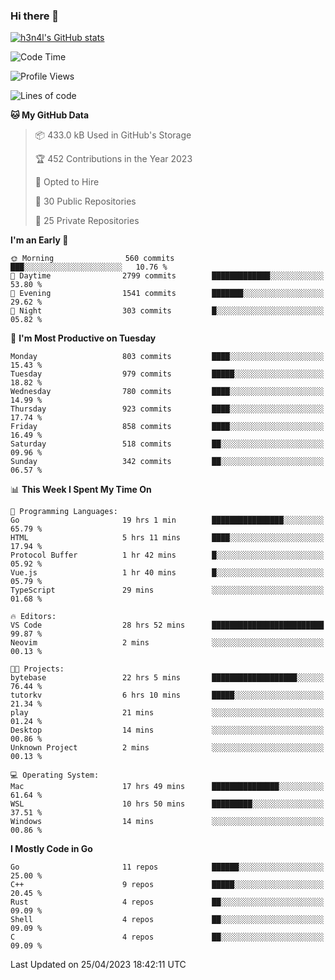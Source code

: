 ### Hi there 👋

[![h3n4l's GitHub stats](https://github-readme-stats.vercel.app/api?username=h3n4l&count_private=true&show_icons=true&theme=radical)](https://github.com/h3n4l/github-readme-stats)

<!--START_SECTION:waka-->
![Code Time](http://img.shields.io/badge/Code%20Time-1%2C176%20hrs%2043%20mins-blue)

![Profile Views](http://img.shields.io/badge/Profile%20Views-6-blue)

![Lines of code](https://img.shields.io/badge/From%20Hello%20World%20I%27ve%20Written-2.8%20million%20lines%20of%20code-blue)

**🐱 My GitHub Data** 

> 📦 433.0 kB Used in GitHub's Storage 
 > 
> 🏆 452 Contributions in the Year 2023
 > 
> 💼 Opted to Hire
 > 
> 📜 30 Public Repositories 
 > 
> 🔑 25 Private Repositories 
 > 
**I'm an Early 🐤** 

```text
🌞 Morning                560 commits         ███░░░░░░░░░░░░░░░░░░░░░░   10.76 % 
🌆 Daytime                2799 commits        █████████████░░░░░░░░░░░░   53.80 % 
🌃 Evening                1541 commits        ███████░░░░░░░░░░░░░░░░░░   29.62 % 
🌙 Night                  303 commits         █░░░░░░░░░░░░░░░░░░░░░░░░   05.82 % 
```
📅 **I'm Most Productive on Tuesday** 

```text
Monday                   803 commits         ████░░░░░░░░░░░░░░░░░░░░░   15.43 % 
Tuesday                  979 commits         █████░░░░░░░░░░░░░░░░░░░░   18.82 % 
Wednesday                780 commits         ████░░░░░░░░░░░░░░░░░░░░░   14.99 % 
Thursday                 923 commits         ████░░░░░░░░░░░░░░░░░░░░░   17.74 % 
Friday                   858 commits         ████░░░░░░░░░░░░░░░░░░░░░   16.49 % 
Saturday                 518 commits         ██░░░░░░░░░░░░░░░░░░░░░░░   09.96 % 
Sunday                   342 commits         ██░░░░░░░░░░░░░░░░░░░░░░░   06.57 % 
```


📊 **This Week I Spent My Time On** 

```text
💬 Programming Languages: 
Go                       19 hrs 1 min        ████████████████░░░░░░░░░   65.79 % 
HTML                     5 hrs 11 mins       ████░░░░░░░░░░░░░░░░░░░░░   17.94 % 
Protocol Buffer          1 hr 42 mins        █░░░░░░░░░░░░░░░░░░░░░░░░   05.92 % 
Vue.js                   1 hr 40 mins        █░░░░░░░░░░░░░░░░░░░░░░░░   05.79 % 
TypeScript               29 mins             ░░░░░░░░░░░░░░░░░░░░░░░░░   01.68 % 

🔥 Editors: 
VS Code                  28 hrs 52 mins      █████████████████████████   99.87 % 
Neovim                   2 mins              ░░░░░░░░░░░░░░░░░░░░░░░░░   00.13 % 

🐱‍💻 Projects: 
bytebase                 22 hrs 5 mins       ███████████████████░░░░░░   76.44 % 
tutorkv                  6 hrs 10 mins       █████░░░░░░░░░░░░░░░░░░░░   21.34 % 
play                     21 mins             ░░░░░░░░░░░░░░░░░░░░░░░░░   01.24 % 
Desktop                  14 mins             ░░░░░░░░░░░░░░░░░░░░░░░░░   00.86 % 
Unknown Project          2 mins              ░░░░░░░░░░░░░░░░░░░░░░░░░   00.13 % 

💻 Operating System: 
Mac                      17 hrs 49 mins      ███████████████░░░░░░░░░░   61.64 % 
WSL                      10 hrs 50 mins      █████████░░░░░░░░░░░░░░░░   37.51 % 
Windows                  14 mins             ░░░░░░░░░░░░░░░░░░░░░░░░░   00.86 % 
```

**I Mostly Code in Go** 

```text
Go                       11 repos            ██████░░░░░░░░░░░░░░░░░░░   25.00 % 
C++                      9 repos             █████░░░░░░░░░░░░░░░░░░░░   20.45 % 
Rust                     4 repos             ██░░░░░░░░░░░░░░░░░░░░░░░   09.09 % 
Shell                    4 repos             ██░░░░░░░░░░░░░░░░░░░░░░░   09.09 % 
C                        4 repos             ██░░░░░░░░░░░░░░░░░░░░░░░   09.09 % 
```




 Last Updated on 25/04/2023 18:42:11 UTC
<!--END_SECTION:waka-->

